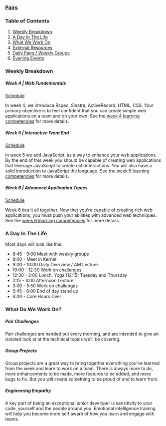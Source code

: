 ### [Pairs](../../wiki/Pair-Groups)

### Table of Contents

1. [Weekly Breakdown](#weekly-breakdown)
1. [A Day In The Life](#a-day-in-the-life)
1. [What We Work On](#what-do-we-work-on)
1. [External Resources](resources/resources.md)
1. [Daily Pairs / Weekly Groups](../../wiki/Weekly-Groups)
1. [Evening Events](https://docs.google.com/document/d/1CZrAJJNLrSgJ8hUOfUzLqEXRH1Xj5jngbWdfCs5mi4k/edit?usp=sharing)

### Weekly Breakdown 

##### Week 4 | Web Fundementals
[Schedule](week-4/README.md) 

In week 4, we introduce Rspec, Sinatra, ActiveRecord, HTML, CSS. Your
primary objective is to feel confident that you can create simple web applications on a team and on your own. See the [week 4 learning competencies](week-4/week-4-lc.md) for more details.

##### Week 5 | Interactive Front End 
[Schedule](week-5/README.md)

In week 5 we add JavaScript,  as a way to enhance your web applications. By the end of this week you should be capable of creating web applications that leverage JavaScript to create rich interactions. You will also have a solid introduction to JavaScript the language. See the [week 5 learning competencies](week-5/week-5-lc.md) for more details.

##### Week 6 | Advanced Application Topics
[Schedule](week-6/README.md)

Week 6 ties it all together. Now that you're capable of creating rich web
applications, you must push your abilities with advanced web techniques. See the [week 6 learning competencies](week-6/week6-lc.md) for more details.

### A Day In The Life
Most days will look like this:

  * 8:45 - 9:00 Meet with weekly groups 
  * 9:00 - Meet in Kernel
  * 9:00 - 10:00 Daily Overview / AM Lecture
  * 10:00 - 12:30 Work on challenges 
  * 12:30 - 2:00 Lunch. Yoga (12:15) Tuesday and Thursday
  * 2:15 - 3:00 Afternoon Lecture
  * 3:00 - 5:50 Work on challenges
  * 5:45 - 6:00 End of day stand up
  * 6:00 - Core Hours Over

### What Do We Work On?

##### Pair Challenges
Pair challenges are handed out every morning, and are intended to give an
isolated look at at the technical topics we'll be covering.

##### Group Projects
Group projects are a great way to bring together everything you've learned from the week and learn to work on a team. There is always more to do, more enhancements to be made, more
features to be added, and more bugs to fix. But you will create something to be proud of and to learn from. 

##### Engineering Empathy
A key part of being an exceptional junior developer is sensitivity to your code,
yourself and the people around you. Emotional intelligence training will help
you become more self aware of how you learn and engage with teams.
